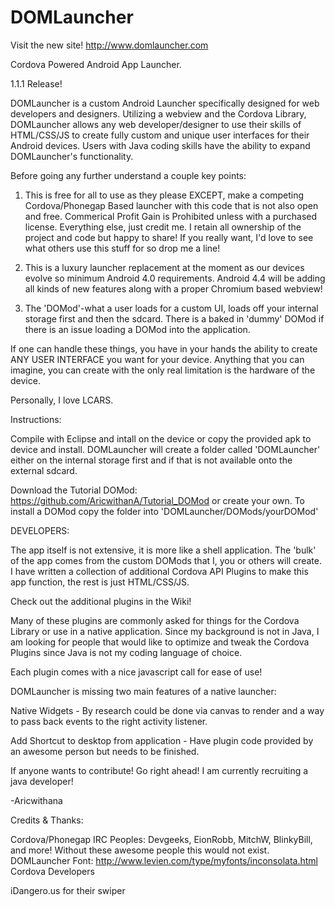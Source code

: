 DOMLauncher
===========

Visit the new site! http://www.domlauncher.com


Cordova Powered Android App Launcher. 

1.1.1 Release! 

DOMLauncher is a custom Android Launcher specifically designed for web developers and designers.  Utilizing a webview and the Cordova Library, DOMLauncher allows any web developer/designer to use their skills of HTML/CSS/JS to create fully custom and unique user interfaces for their Android devices.  Users with Java coding skills have the ability to expand DOMLauncher's functionality.


Before going any further understand a couple key points:

1.  This is free for all to use as they please EXCEPT, make a competing Cordova/Phonegap Based launcher with this code that is not also open and free.  Commerical Profit Gain is Prohibited unless with a purchased license. Everything else, just credit me.  I retain all ownership of the project and code but happy to share!  If you really want, I'd love to see what others use this stuff for so drop me a line!

2.  This is a luxury launcher replacement at the moment as our devices evolve so minimum Android 4.0 requirements.  Android 4.4 will be adding all kinds of new features along with a proper Chromium based webview!

4.  The 'DOMod'-what a user loads for a custom UI, loads off your internal storage first and then the sdcard. There is a baked in 'dummy' DOMod if there is an issue loading a DOMod into the application.

If one can handle these things, you have in your hands the ability to create ANY USER INTERFACE you want for your device. Anything that you can imagine, you can create with the only real limitation is the hardware of the device.

Personally, I love LCARS.





Instructions:

Compile with Eclipse and intall on the device or copy the provided apk to device and install.  DOMLauncher will create a folder called 'DOMLauncher' either on the internal storage first and if that is not available onto the external sdcard.

Download the Tutorial DOMod:  https://github.com/AricwithanA/Tutorial_DOMod or create your own.  To install a DOMod copy the folder into 'DOMLauncher/DOMods/yourDOMod'

DEVELOPERS:

The app itself is not extensive, it is more like a shell application.  The 'bulk' of the app comes from the custom DOMods that I, you or others will create.  I have written a collection of additional Cordova API Plugins to make this app function, the rest is just HTML/CSS/JS.

Check out the additional plugins in the Wiki!

Many of these plugins are commonly asked for things for the Cordova Library or use in a native application.  Since my background is not in Java, I am looking for people that would like to optimize and tweak the Cordova Plugins since Java is not my coding language of choice.

Each plugin comes with a nice javascript call for ease of use!


DOMLauncher is missing two main features of a native launcher:

Native Widgets - By research could be done via canvas to render and a way to pass back events to the right activity listener.

Add Shortcut to desktop from application - Have plugin code provided by an awesome person but needs to be finished.

If anyone wants to contribute!  Go right ahead!  I am currently recruiting a java developer!

-Aricwithana


Credits & Thanks:

Cordova/Phonegap IRC Peoples:  Devgeeks, EionRobb, MitchW, BlinkyBill, and more!  Without these awesome people this would not exist. 
DOMLauncher Font:  http://www.levien.com/type/myfonts/inconsolata.html  
Cordova Developers

iDangero.us for their swiper

